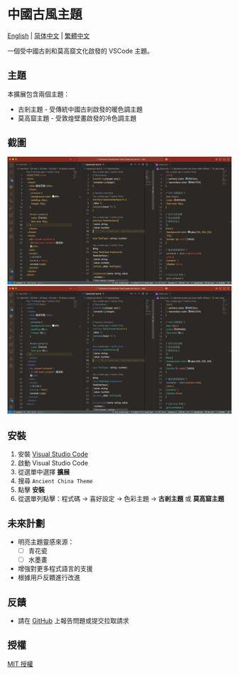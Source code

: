 # 中國古風主題

[English](README.md) | [简体中文](README.zh-CN.md) | [繁體中文](README.zh-TW.md)

一個受中國古剎和莫高窟文化啟發的 VSCode 主題。

## 主題

本擴展包含兩個主題：

- 古剎主題 - 受傳統中國古剎啟發的暖色調主題
- 莫高窟主題 - 受敦煌壁畫啟發的冷色調主題

## 截圖

![古剎主題預覽](images/ancient-temple-preview.png)
![莫高窟主題預覽](images/mogao-grottoes-preview.png)

## 安裝

1. 安裝 [Visual Studio Code](https://code.visualstudio.com/)
2. 啟動 Visual Studio Code
3. 從選單中選擇 **擴展**
4. 搜尋 `Ancient China Theme`
5. 點擊 **安裝**
6. 從選單列點擊：程式碼 → 喜好設定 → 色彩主題 → **古剎主題** 或 **莫高窟主題**

## 未來計劃

- 明亮主題靈感來源：
  - [ ] 青花瓷
  - [ ] 水墨畫
- 增強對更多程式語言的支援
- 根據用戶反饋進行改進

## 反饋

- 請在 [GitHub](https://github.com/knight174/ancient-china-theme) 上報告問題或提交拉取請求

## 授權

[MIT 授權](LICENSE)
